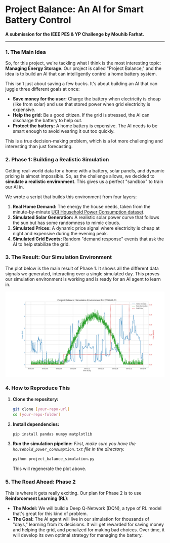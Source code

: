 # Project Balance: An AI for Smart Battery Control

**A submission for the IEEE PES & YP Challenge by Mouhib Farhat.**

---

### 1. The Main Idea

So, for this project, we're tackling what I think is the most interesting topic: **Managing Energy Storage**. Our project is called "Project Balance," and the idea is to build an AI that can intelligently control a home battery system.

This isn't just about saving a few bucks. It's about building an AI that can juggle three different goals at once:
- **Save money for the user:** Charge the battery when electricity is cheap (like from solar) and use that stored power when grid electricity is expensive.
- **Help the grid:** Be a good citizen. If the grid is stressed, the AI can discharge the battery to help out.
- **Protect the battery:** A home battery is expensive. The AI needs to be smart enough to avoid wearing it out too quickly.

This is a true decision-making problem, which is a lot more challenging and interesting than just forecasting.

### 2. Phase 1: Building a Realistic Simulation

Getting real-world data for a home with a battery, solar panels, and dynamic pricing is almost impossible. So, as the challenge allows, we decided to **simulate a realistic environment**. This gives us a perfect "sandbox" to train our AI in.

We wrote a script that builds this environment from four layers:
1.  **Real Home Demand:** The energy the house needs, taken from the minute-by-minute [UCI Household Power Consumption dataset](https://archive.ics.uci.edu/ml/datasets/Individual+household+electric+power+consumption).
2.  **Simulated Solar Generation:** A realistic solar power curve that follows the sun but has some randomness to mimic clouds.
3.  **Simulated Prices:** A dynamic price signal where electricity is cheap at night and expensive during the evening peak.
4.  **Simulated Grid Events:** Random "demand response" events that ask the AI to help stabilize the grid.

### 3. The Result: Our Simulation Environment

The plot below is the main result of Phase 1. It shows all the different data signals we generated, interacting over a single simulated day. This proves our simulation environment is working and is ready for an AI agent to learn in.

![Project Balance Simulation Environment](project_balance_simulation.png)

### 4. How to Reproduce This

1.  **Clone the repository:**
    ```bash
    git clone [your-repo-url]
    cd [your-repo-folder]
    ```

2.  **Install dependencies:**
    ```bash
    pip install pandas numpy matplotlib
    ```

3.  **Run the simulation pipeline:**
    *First, make sure you have the `household_power_consumption.txt` file in the directory.*
    ```bash
    python project_balance_simulation.py
    ```
    This will regenerate the plot above.

### 5. The Road Ahead: Phase 2

This is where it gets really exciting. Our plan for Phase 2 is to use **Reinforcement Learning (RL)**:
- **The Model:** We will build a Deep Q-Network (DQN), a type of RL model that's great for this kind of problem.
- **The Goal:** The AI agent will live in our simulation for thousands of "days," learning from its decisions. It will get rewarded for saving money and helping the grid, and penalized for making bad choices. Over time, it will develop its own optimal strategy for managing the battery.
